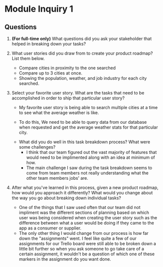 # Module Inquiry 1

## Questions

1. **(For full-time only)** What questions did you ask your stakeholder that helped in breaking down your tasks?


2. What user stories did you draw from to create your product roadmap? List them below.

    * Compare cities in proximity to the one searched
    * Compare up to 3 cities at once.
    * Showing the population, weather, and job industry for each city searched.
3. Select your favorite user story. What are the tasks that need to be accomplished in order to ship that particular user story?
    * My favorite user story is being able to search multiple cities at a time to see what the average weather is like.

    * To do this, We need to be able to query data from our database when requested and get the average weather stats
       for that particular city.

    - What did you do well in this task breakdown process? What were some challenges?
        * I think that our team figured out the vast majority of features that would need to be implimented along with an idea
           at minimum of how.
        * The main challenge I saw during the task breakdown seems to come from team members not really understanding what the other
           team members jobs' are.
4. After what you've learned in this process, given a new product roadmap, how would you approach it differently? What would you change about the way you go about breaking down individual tasks?
   * One of the things that I saw used often that our team did not impliment was the different sections of planning based on which user was being considered when creating the user story
      such as the difference between what a user would be doing if they came to the app as a consumer or supplier.
   * The only other thing I would change from our process is how far down the "assignments" went. I feel like quite a few of our assignments for our Trello board
      were still able to be broken down a little bit further so when you ask someone to go take care of a certain assignment, it wouldn't be a question of which one of these
      markers in the assignment do you want done.